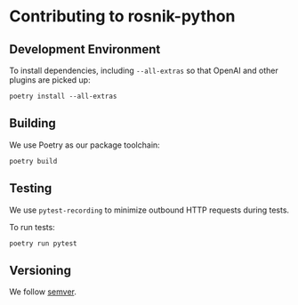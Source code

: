 # Contributing to rosnik-python

## Development Environment

To install dependencies, including `--all-extras` so that OpenAI and other plugins are picked up:

```
poetry install --all-extras
```

## Building

We use Poetry as our package toolchain:

```
poetry build
```

## Testing

We use `pytest-recording` to minimize outbound HTTP requests during tests.

To run tests:

```
poetry run pytest
```

## Versioning

We follow [semver](https://semver.org/).
